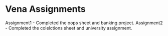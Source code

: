 # Vena Assignments

Assignment1 - Completed the oops sheet and banking project.
Assignment2 - Completed the colelctions sheet and university assignment.
